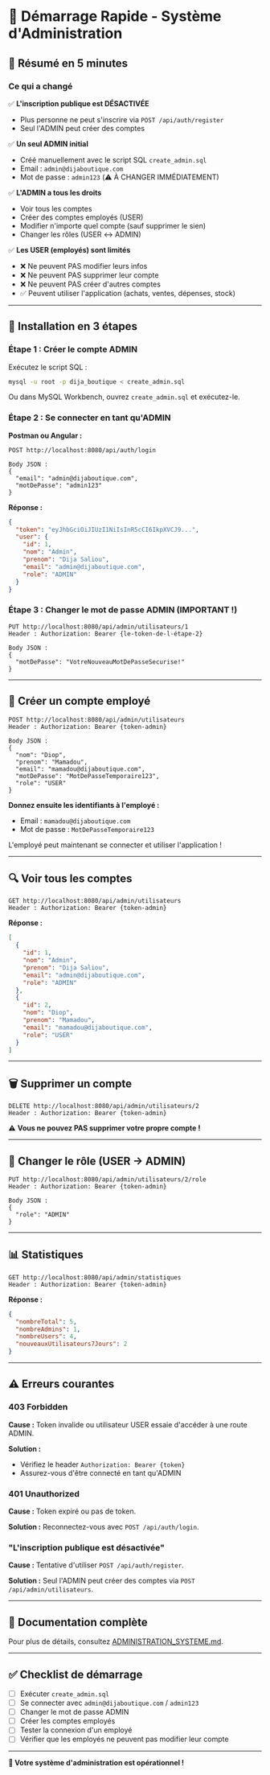 # 🚀 Démarrage Rapide - Système d'Administration

## 📌 Résumé en 5 minutes

### Ce qui a changé

✅ **L'inscription publique est DÉSACTIVÉE**
- Plus personne ne peut s'inscrire via `POST /api/auth/register`
- Seul l'ADMIN peut créer des comptes

✅ **Un seul ADMIN initial**
- Créé manuellement avec le script SQL `create_admin.sql`
- Email : `admin@dijaboutique.com`
- Mot de passe : `admin123` (⚠️ À CHANGER IMMÉDIATEMENT)

✅ **L'ADMIN a tous les droits**
- Voir tous les comptes
- Créer des comptes employés (USER)
- Modifier n'importe quel compte (sauf supprimer le sien)
- Changer les rôles (USER ↔ ADMIN)

✅ **Les USER (employés) sont limités**
- ❌ Ne peuvent PAS modifier leurs infos
- ❌ Ne peuvent PAS supprimer leur compte
- ❌ Ne peuvent PAS créer d'autres comptes
- ✅ Peuvent utiliser l'application (achats, ventes, dépenses, stock)

---

## 🔧 Installation en 3 étapes

### Étape 1 : Créer le compte ADMIN

Exécutez le script SQL :

```bash
mysql -u root -p dija_boutique < create_admin.sql
```

Ou dans MySQL Workbench, ouvrez `create_admin.sql` et exécutez-le.

### Étape 2 : Se connecter en tant qu'ADMIN

**Postman ou Angular :**

```
POST http://localhost:8080/api/auth/login

Body JSON :
{
  "email": "admin@dijaboutique.com",
  "motDePasse": "admin123"
}
```

**Réponse :**
```json
{
  "token": "eyJhbGciOiJIUzI1NiIsInR5cCI6IkpXVCJ9...",
  "user": {
    "id": 1,
    "nom": "Admin",
    "prenom": "Dija Saliou",
    "email": "admin@dijaboutique.com",
    "role": "ADMIN"
  }
}
```

### Étape 3 : Changer le mot de passe ADMIN (IMPORTANT !)

```
PUT http://localhost:8080/api/admin/utilisateurs/1
Header : Authorization: Bearer {le-token-de-l-étape-2}

Body JSON :
{
  "motDePasse": "VotreNouveauMotDePasseSecurise!"
}
```

---

## 👥 Créer un compte employé

```
POST http://localhost:8080/api/admin/utilisateurs
Header : Authorization: Bearer {token-admin}

Body JSON :
{
  "nom": "Diop",
  "prenom": "Mamadou",
  "email": "mamadou@dijaboutique.com",
  "motDePasse": "MotDePasseTemporaire123",
  "role": "USER"
}
```

**Donnez ensuite les identifiants à l'employé :**
- Email : `mamadou@dijaboutique.com`
- Mot de passe : `MotDePasseTemporaire123`

L'employé peut maintenant se connecter et utiliser l'application !

---

## 🔍 Voir tous les comptes

```
GET http://localhost:8080/api/admin/utilisateurs
Header : Authorization: Bearer {token-admin}
```

**Réponse :**
```json
[
  {
    "id": 1,
    "nom": "Admin",
    "prenom": "Dija Saliou",
    "email": "admin@dijaboutique.com",
    "role": "ADMIN"
  },
  {
    "id": 2,
    "nom": "Diop",
    "prenom": "Mamadou",
    "email": "mamadou@dijaboutique.com",
    "role": "USER"
  }
]
```

---

## 🗑️ Supprimer un compte

```
DELETE http://localhost:8080/api/admin/utilisateurs/2
Header : Authorization: Bearer {token-admin}
```

⚠️ **Vous ne pouvez PAS supprimer votre propre compte !**

---

## 🔄 Changer le rôle (USER → ADMIN)

```
PUT http://localhost:8080/api/admin/utilisateurs/2/role
Header : Authorization: Bearer {token-admin}

Body JSON :
{
  "role": "ADMIN"
}
```

---

## 📊 Statistiques

```
GET http://localhost:8080/api/admin/statistiques
Header : Authorization: Bearer {token-admin}
```

**Réponse :**
```json
{
  "nombreTotal": 5,
  "nombreAdmins": 1,
  "nombreUsers": 4,
  "nouveauxUtilisateurs7Jours": 2
}
```

---

## ⚠️ Erreurs courantes

### 403 Forbidden

**Cause :** Token invalide ou utilisateur USER essaie d'accéder à une route ADMIN.

**Solution :**
- Vérifiez le header `Authorization: Bearer {token}`
- Assurez-vous d'être connecté en tant qu'ADMIN

### 401 Unauthorized

**Cause :** Token expiré ou pas de token.

**Solution :** Reconnectez-vous avec `POST /api/auth/login`.

### "L'inscription publique est désactivée"

**Cause :** Tentative d'utiliser `POST /api/auth/register`.

**Solution :** Seul l'ADMIN peut créer des comptes via `POST /api/admin/utilisateurs`.

---

## 📖 Documentation complète

Pour plus de détails, consultez [ADMINISTRATION_SYSTEME.md](./ADMINISTRATION_SYSTEME.md).

---

## ✅ Checklist de démarrage

- [ ] Exécuter `create_admin.sql`
- [ ] Se connecter avec `admin@dijaboutique.com` / `admin123`
- [ ] Changer le mot de passe ADMIN
- [ ] Créer les comptes employés
- [ ] Tester la connexion d'un employé
- [ ] Vérifier que les employés ne peuvent pas modifier leur compte

---

**🎉 Votre système d'administration est opérationnel !**
